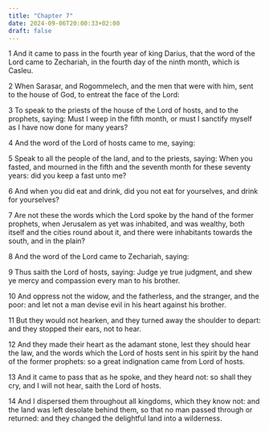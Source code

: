 ```yaml
---
title: "Chapter 7"
date: 2024-09-06T20:00:33+02:00
draft: false
---
```



1 And it came to pass in the fourth year of king Darius, that the word of the Lord came to Zechariah, in the fourth day of the ninth month, which is Casleu.

2 When Sarasar, and Rogommelech, and the men that were with him, sent to the house of God, to entreat the face of the Lord:

3 To speak to the priests of the house of the Lord of hosts, and to the prophets, saying: Must I weep in the fifth month, or must I sanctify myself as I have now done for many years?

4 And the word of the Lord of hosts came to me, saying:

5 Speak to all the people of the land, and to the priests, saying: When you fasted, and mourned in the fifth and the seventh month for these seventy years: did you keep a fast unto me?

6 And when you did eat and drink, did you not eat for yourselves, and drink for yourselves?

7 Are not these the words which the Lord spoke by the hand of the former prophets, when Jerusalem as yet was inhabited, and was wealthy, both itself and the cities round about it, and there were inhabitants towards the south, and in the plain?

8 And the word of the Lord came to Zechariah, saying:

9 Thus saith the Lord of hosts, saying: Judge ye true judgment, and shew ye mercy and compassion every man to his brother.

10 And oppress not the widow, and the fatherless, and the stranger, and the poor: and let not a man devise evil in his heart against his brother.

11 But they would not hearken, and they turned away the shoulder to depart: and they stopped their ears, not to hear.

12 And they made their heart as the adamant stone, lest they should hear the law, and the words which the Lord of hosts sent in his spirit by the hand of the former prophets: so a great indignation came from Lord of hosts.

13 And it came to pass that as he spoke, and they heard not: so shall they cry, and I will not hear, saith the Lord of hosts.

14 And I dispersed them throughout all kingdoms, which they know not: and the land was left desolate behind them, so that no man passed through or returned: and they changed the delightful land into a wilderness.

